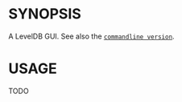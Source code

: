 # SYNOPSIS
A LevelDB GUI. See also the [`commandline version`][0].

# USAGE
TODO

[0]:https://github.com/hij1nx/lev

